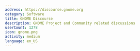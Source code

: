 ```yaml
---
address: https://discourse.gnome.org
category: Software
title: GNOME Discourse
description: GNOME Project and Community related discussions
userCount: 1278
icon: gnome.png
activity: medium
language: en_US
---
```

